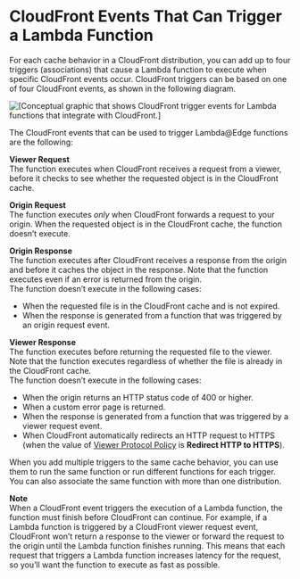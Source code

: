 # CloudFront Events That Can Trigger a Lambda Function<a name="lambda-cloudfront-trigger-events"></a>

For each cache behavior in a CloudFront distribution, you can add up to four triggers \(associations\) that cause a Lambda function to execute when specific CloudFront events occur\. CloudFront triggers can be based on one of four CloudFront events, as shown in the following diagram\.

![\[Conceptual graphic that shows CloudFront trigger events for Lambda functions that integrate with CloudFront.\]](http://docs.aws.amazon.com/AmazonCloudFront/latest/DeveloperGuide/images/cloudfront-events-that-trigger-lambda-functions.png)

The CloudFront events that can be used to trigger Lambda@Edge functions are the following:

**Viewer Request**  
The function executes when CloudFront receives a request from a viewer, before it checks to see whether the requested object is in the CloudFront cache\.

**Origin Request**  
The function executes *only* when CloudFront forwards a request to your origin\. When the requested object is in the CloudFront cache, the function doesn’t execute\.

**Origin Response**  
The function executes after CloudFront receives a response from the origin and before it caches the object in the response\. Note that the function executes even if an error is returned from the origin\.  
The function doesn’t execute in the following cases:  
+ When the requested file is in the CloudFront cache and is not expired\.
+ When the response is generated from a function that was triggered by an origin request event\.

**Viewer Response**  
The function executes before returning the requested file to the viewer\. Note that the function executes regardless of whether the file is already in the CloudFront cache\.  
The function doesn’t execute in the following cases:  
+ When the origin returns an HTTP status code of 400 or higher\.
+ When a custom error page is returned\.
+ When the response is generated from a function that was triggered by a viewer request event\.
+ When CloudFront automatically redirects an HTTP request to HTTPS \(when the value of [Viewer Protocol Policy](distribution-web-values-specify.md#DownloadDistValuesViewerProtocolPolicy) is **Redirect HTTP to HTTPS**\)\.

When you add multiple triggers to the same cache behavior, you can use them to run the same function or run different functions for each trigger\. You can also associate the same function with more than one distribution\.

**Note**  
When a CloudFront event triggers the execution of a Lambda function, the function must finish before CloudFront can continue\. For example, if a Lambda function is triggered by a CloudFront viewer request event, CloudFront won’t return a response to the viewer or forward the request to the origin until the Lambda function finishes running\. This means that each request that triggers a Lambda function increases latency for the request, so you’ll want the function to execute as fast as possible\.